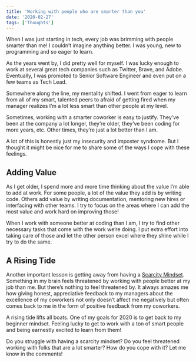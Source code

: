 ```yaml
---
title: 'Working with people who are smarter than you'
date: '2020-02-27'
tags: ['Thoughts']
---
```


When I was just starting in tech, every job was brimming with people smarter than me! I couldn’t imagine anything better. I was young, new to programming and so eager to learn.

As the years went by, I did pretty well for myself. I was lucky enough to work at several great tech companies such as Twitter, Brave, and Adobe. Eventually, I was promoted to Senior Software Engineer and even put on a few teams as Tech Lead.

Somewhere along the line, my mentality shifted. I went from eager to learn from all of my smart, talented peers to afraid of getting fired when my manager realizes I’m a lot less smart than other people at my level.

Sometimes, working with a smarter coworker is easy to justify. They’ve been at the company a lot longer, they’re older, they’ve been coding for more years, etc. Other times, they’re just a lot better than I am.

A lot of this is honestly just my insecurity and imposter syndrome. But I thought it might be nice for me to share some of the ways I cope with these feelings.

## Adding Value

As I get older, I spend more and more time thinking about the value I’m able to add at work. For some people, a lot of the value they add is by writing code. Others add value by writing documentation, mentoring new hires or interfacing with other teams. I try to focus on the areas where I can add the most value and work hard on improving those!

When I work with someone better at coding than I am, I try to find other necessary tasks that come with the work we’re doing. I put extra effort into taking care of those and let the other person excel where they shine while I try to do the same.

## A Rising Tide

Another important lesson is getting away from having a [Scarcity Mindset](https://www.psychologytoday.com/us/blog/science-choice/201504/the-scarcity-mindset). Something in my brain feels threatened by working with people better at my job than me. But there’s nothing to feel threatened by. It always amazes me how giving honest, appreciative feedback to my managers about the excellence of my coworkers not only doesn’t affect me negatively but often comes back to me in the form of positive feedback from my coworkers.

A rising tide lifts all boats. One of my goals for 2020 is to get back to my beginner mindset. Feeling lucky to get to work with a ton of smart people and being earnestly excited to learn from them!

Do you struggle with having a scarcity mindset? Do you feel threatened working with folks that are a lot smarter? How do you cope with it? Let me know in the comments!
